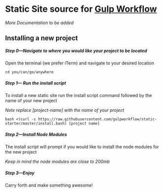 # Static Site source for [Gulp Workflow](https://github.com/ripe-gulp-workflow/gulp-workflow)
*More Documentation to be added*

## Installing a new project
##### Step 0—Navigate to where you would like your project to be located
Open the terminal (we prefer iTerm) and navigate to your desired location

```
cd you/can/go/anywhere
```

##### Step 1— Run the install script
To install a new static site run the install script command followed by the name of your new project

*Note replace [project-name] with the name of your project*

```
bash <(curl -s https://raw.githubusercontent.com/gulpworkflow/static-starter/master/install.bash) [project name]
```

##### Step 2—Install Node Modules
The install script will prompt if you would like to install the node modules for the new project

*Keep in mind the node modules are close to 200mb*

##### Step 3—Enjoy
Carry forth and make something awesome!
